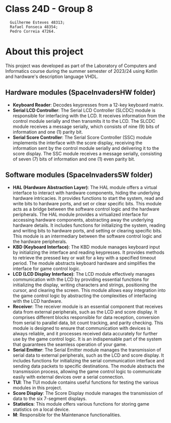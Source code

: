 # Class 24D - Group 8
      Guilherme Esteves 48313;
      Rafael Fonseca 48354;
      Pedro Correia 47264.

# About this project

This project was developed as part of the Laboratory of Computers and Informatics course during the summer semester of 2023/24 using Kotlin and hardware's description language VHDL.

## Hardware modules (SpaceInvadersHW folder)

- **Keyboard Reader**: Decodes keypresses from a 12-key keyboard matrix.
- **Serial LCD Controller**: The Serial LCD Controller (SLCDC) module is responsible for interfacing with the LCD. It receives information from the control module serially and then transmits it to the LCD. The SLCDC module receives a message serially, which consists of nine (9) bits of information and one (1) parity bit.
- **Serial Score Controller**: The Serial Score Controller (SSC) module implements the interface with the score display, receiving the information sent by the control module serially and delivering it to the score display. The SSC module receives a message serially, consisting of seven (7) bits of information and one (1) even parity bit.

## Software modules (SpaceInvadersSW folder)

- **HAL (Hardware Abstraction Layer)**: The HAL module offers a virtual interface to interact with hardware components, hiding the underlying hardware intricacies. It provides functions to start the system, read and write bits to hardware ports, and set or clear specific bits. This module acts as a bridge between the software control logic and the hardware peripherals. The HAL module provides a virtualized interface for accessing hardware components, abstracting away the underlying hardware details. It includes functions for initializing the system, reading and writing bits to hardware ports, and setting or clearing specific bits. This module is an intermediary between the software control logic and the hardware peripherals.
-  **KBD (Keyboard Interface)**: The KBD module manages keyboard input by initializing the interface and reading keypresses. It provides methods to retrieve the pressed key or wait for a key with a specified timeout period. The module abstracts keyboard hardware and simplifies the interface for game control logic.
-  **LCD (LCD Display Interface)**: The LCD module effectively manages communication with the LCD by providing essential functions for initializing the display, writing characters and strings, positioning the cursor, and clearing the screen. This module allows easy integration into the game control logic by abstracting the complexities of interfacing with the LCD hardware.
-  **Receiver**: The receiver module is an essential component that receives data from external peripherals, such as the LCD and score display. It comprises different blocks responsible for data reception, conversion from serial to parallel data, bit count tracking, and parity checking. This module is designed to ensure that communication with devices is always reliable, and it processes received data accurately for further use by the game control logic. It is an indispensable part of the system that guarantees the seamless operation of your game.
-  **Serial Emitter**: The Serial Emitter module manages the transmission of serial data to external peripherals, such as the LCD and score display. It includes functions for initializing the serial communication interface and sending data packets to specific destinations. The module abstracts the transmission process, allowing the game control logic to communicate easily with external devices over a serial connection.
-  **TUI**: The TUI module contains useful functions for testing the various modules in this project.
-  **Score Display**: The Score Display module manages the transmission of data to the six 7-segment displays.
-  **Statistics**: This module offers various functions for storing game statistics on a local device.
-  **M**: Responsible for the Maintenance functionalities.
